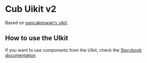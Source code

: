 # Cub Uikit v2

Based on [pancakeswap's uikit](https://www.npmjs.com/package/@pancakeswap-libs/uikit).
 
## How to use the UIkit

If you want to use components from the UIkit, check the [Storybook documentation](https://pancakeswap.github.io/pancake-uikit/)

